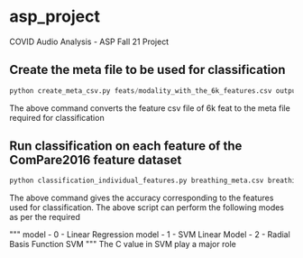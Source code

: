 # asp_project
COVID Audio Analysis - ASP Fall 21 Project


## Create the meta file to be used for classification

```python
python create_meta_csv.py feats/modality_with_the_6k_features.csv output_meta.csv
```

The above command converts the feature csv file of 6k feat to the meta file required for classification




## Run classification on each feature of the ComPare2016 feature dataset

```python
python classification_individual_features.py breathing_meta.csv breathing_individual_features_classification_LR 0
```

The above command gives the accuracy corresponding to the features used for classification.
The above script can perform the following modes as per the required

"""
model - 0 - Linear Regression
model - 1 - SVM Linear
Model - 2 - Radial Basis Function SVM
"""
The C value in SVM play a major role
